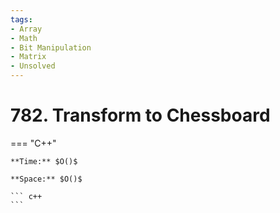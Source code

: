 ```yaml
---
tags:
- Array
- Math
- Bit Manipulation
- Matrix
- Unsolved
---
```



# 782. Transform to Chessboard

=== "C++"

    **Time:** $O()$

    **Space:** $O()$

    ``` c++
    ```
